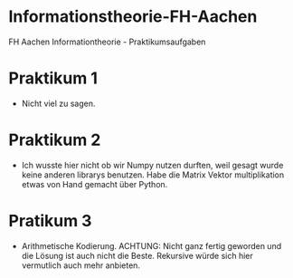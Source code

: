 # Informationstheorie-FH-Aachen
FH Aachen Informationtheorie - Praktikumsaufgaben

# Praktikum 1
- Nicht viel zu sagen.

# Praktikum 2
- Ich wusste hier nicht ob wir Numpy nutzen durften, weil gesagt wurde keine anderen librarys benutzen.
  Habe die Matrix Vektor multiplikation etwas von Hand gemacht über Python.

# Pratikum 3
- Arithmetische Kodierung. ACHTUNG: Nicht ganz fertig geworden und die Lösung ist auch nicht die Beste.
  Rekursive würde sich hier vermutlich auch mehr anbieten.
